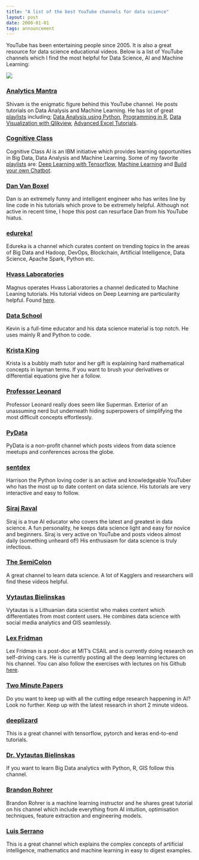 ```yaml
---
title: "A list of the best YouTube channels for data science"
layout: post
date: 2000-01-01
tags: announcement
---
```



YouTube has been entertaining people since 2005. It is also a great resource for
data science educational videos. Below is a list of YouTube channels which I
find the most helpful for Data Science, AI and Machine Learning:

![](https://cdn-images-1.medium.com/max/800/1*yz9DRA5RQXsAATsZ7JxIXw.jpeg)

### [Analytics Mantra](https://www.youtube.com/channel/UCZaKowOEYNSHO3eZHSbJzJw/featured)

Shivam is the enigmatic figure behind this YouTube channel. He posts tutorials
on Data Analysis and Machine Learning. He has lot of great
[playlists](https://www.youtube.com/channel/UCZaKowOEYNSHO3eZHSbJzJw/playlists) including; [Data Analysis using
Python](https://www.youtube.com/watch?v=4LNplOiFH1o&list=PLWZYGW9fHdEIDeI2EmfXyHeyq1rqWTJ_Y),
[Programming in
R](https://www.youtube.com/watch?v=uU40dcPzNdg&list=PLWZYGW9fHdELfONbeldfXN2zhx__FGNHl),
[Data Visualization with
Qlikview](https://www.youtube.com/watch?v=gbhcJEOiFwE&list=PLWZYGW9fHdEKcF0PHGgP36tiwRvBQ7QZQ),
[Advanced Excel
Tutorials](https://www.youtube.com/watch?v=qWEIOT6h-LY&list=PLWZYGW9fHdEJHWPKLclQ5aQhUeMzrAVhH).

### [Cognitive Class](https://www.youtube.com/user/TheBigDataUniversity/featured)

Cognitive Class AI is an IBM initiative which provides learning opportunities in
Big Data, Data Analysis and Machine Learning. Some of my favorite
[playlists](https://www.youtube.com/user/TheBigDataUniversity/playlists) are: [Deep Learning with
Tensorflow,](https://www.youtube.com/playlist?list=PL-XeOa5hMEYxNzHM7YLRjIwE1k3VQpqEh)
[Machine
Learning](https://www.youtube.com/watch?v=eiNFub2yags&list=PL-XeOa5hMEYz7xMckkUL8w2EKzM3TDrON)
and [Build your own
Chatbot](https://www.youtube.com/watch?v=6_l9Zxt4UL4&list=PL-XeOa5hMEYwOlGWMx-uVUpcKeJRggiv5).

### [Dan Van Boxel](https://www.youtube.com/channel/UC6tnRFKGiq1DlybcqP5rZ7A)

Dan is an extremely funny and intelligent engineer who has writes line by line
code in his tutorials which prove to be extremely helpful. Although not active
in recent time, I hope this post can resurface Dan from his YouTube hiatus.

### [edureka!](https://www.youtube.com/user/edurekaIN/featured)

Edureka is a channel which curates content on trending topics in the areas of
Big Data and Hadoop, DevOps, Blockchain, Artificial Intelligence, Data Science,
Apache Spark, Python etc.

### [Hvass Laboratories](https://www.youtube.com/user/hvasslabs/featured)

Magnus operates Hvass Laboratories a channel dedicated to Machine Leaning
tutorials. His tutorial videos on Deep Learning are particularity helpful. Found
[here](https://www.youtube.com/watch?v=Otr-epDknd0&list=PL9Hr9sNUjfsmEu1ZniY0XpHSzl5uihcXZ).

### [Data School](https://www.youtube.com/channel/UCnVzApLJE2ljPZSeQylSEyg)

Kevin is a full-time educator and his data science material is top notch. He
uses mainly R and Python to code.

### [Krista King](https://www.youtube.com/channel/UCUDlvPp1MlnegYXOXzj7DEQ)

Krista is a bubbly math tutor and her gift is explaining hard mathematical
concepts in layman terms. If you want to brush your derivatives or differential
equations give her a follow.

### [Professor Leonard](https://www.youtube.com/user/professorleonard57/featured)

Professor Leonard really does seem like Superman. Exterior of an unassuming nerd
but underneath hiding superpowers of simplifying the most difficult concepts
effortlessly.

### [PyData](https://www.youtube.com/channel/UCOjD18EJYcsBog4IozkF_7w)

PyData is a non-profit channel which posts videos from data science meetups and
conferences across the globe.

### [sentdex](https://www.youtube.com/channel/UCfzlCWGWYyIQ0aLC5w48gBQ)

Harrison the Python loving coder is an active and knowledgeable YouTuber who has
the most up to date content on data science. His tutorials are very interactive
and easy to follow.

### [Siraj Raval](https://www.youtube.com/channel/UCWN3xxRkmTPmbKwht9FuE5A)

Siraj is a true AI educator who covers the latest and greatest in data science.
A fun personality, he keeps data science light and easy for novice and
beginners. Siraj is very active on YouTube and posts videos almost daily
(something unheard of!) His enthusiasm for data science is truly infectious.

### [The SemiColon](https://www.youtube.com/channel/UCwB7HrnRlOfasrbCJoiZ9Lg/videos)

A great channel to learn data science. A lot of Kagglers and researchers will
find these videos helpful.

### [Vytautas Bielinskas](https://www.youtube.com/user/vb100LT/featured)

Vytautas is a Lithuanian data scientist who makes content which differentiates
from most content users. He combines data science with social media analytics
and GIS seamlessly.

### [Lex Fridman](https://www.youtube.com/channel/UCSHZKyawb77ixDdsGog4iWA)

Lex Fridman is a post-doc at MIT’s CSAIL and is currently doing research on
self-driving cars. He is currently posting all the deep learning lectures on his
channel. You can also follow the exercises with lectures on his Github
[here](https://github.com/lexfridman/mit-deep-learning). 

### [Two Minute Papers](https://www.youtube.com/channel/UCbfYPyITQ-7l4upoX8nvctg)

Do you want to keep up with all the cutting edge research happening in AI? Look
no further. Keep up with the latest research in short 2 minute videos. 

### [deeplizard](https://www.youtube.com/channel/UC4UJ26WkceqONNF5S26OiVw)

This is a great channel with tensorflow, pytorch and keras end-to-end tutorials.

### [Dr. Vytautas Bielinskas](https://www.youtube.com/user/vb100LT/featured)

If you want to learn Big Data analytics with Python, R, GIS follow this channel.

### [Brandon Rohrer](https://www.youtube.com/user/BrandonRohrer/videos)

Brandon Rohrer is a machine learning instructor and he shares great tutorial on
his channel which include everything from AI intuition, optimisation techniques,
feature extraction and engineering models.

### [Luis Serrano](https://www.youtube.com/channel/UCgBncpylJ1kiVaPyP-PZauQ/featured)

This is a great channel which explains the complex concepts of artificial
intelligence, mathematics and machine learning in easy to digest examples.

